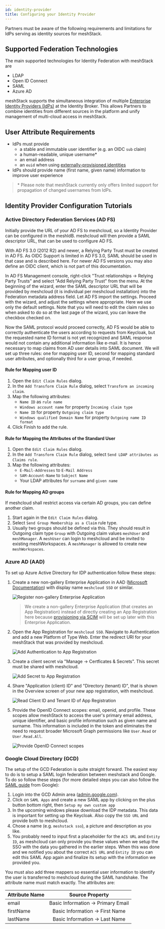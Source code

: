 ```yaml
---
id: identity-provider
title: Configuring your Identity Provider
---
```


Partners must be aware of the following requirements and limitations for IdPs serving as identity sources for meshStack.

## Supported Federation Technologies

The main supported technologies for Identity Federation with meshStack are

- LDAP
- Open ID Connect
- SAML
- Azure AD

meshStack supports the simultaneous integration of multiple [Enterprise Identity Providers (IdPs)](https://en.wikipedia.org/wiki/Identity_provider) at the Identity Broker. This allows Partners to combine identities from different sources in the platform and unify management of multi-cloud access in meshStack.

## User Attribute Requirements

- IdPs must provide
  - a stable and immutable user identifier (e.g. an OIDC `sub` claim)
  - a human-readable, unique username*
  - an email address
  - an `euid` when using [externally-provisioned identities](../concepts/identity-and-access-management.md#externally-provisioned-identities)
- IdPs should provide name (first name, given name) information to improve user experience

> \* Please note that meshStack currently only offers limited support for propagation of changed usernames from IdPs.


## Identity Provider Configuration Tutorials

### Active Directory Federation Services (AD FS)

Initially provide the URL of your AD FS to meshcloud, so a Identity Provider can be configured in the meshIdB. meshcloud will then provide a SAML descriptor URL, that can be used to configure AD FS.

With AD FS 3.0 (2012 R2) and newer, a Relying Party Trust must be created in AD FS. As OIDC Support is limited in AD FS 3.0, SAML should be used in that case and is described here. For newer AD FS versions you may also define an OIDC client, which is not part of this documentation.

In AD FS Management console, right-click "Trust relationships → Relying Party Trusts" and select "Add Relying Party Trust" from the menu. At the beginning of the wizard, enter the SAML descriptor URL that will be provided by meshcloud (it is individual per meshcloud installation) into the Federation metadata address field. Let AD FS import the settings. Proceed with the wizard, and adjust the settings where appropriate. Here we use only the default settings. Note that you will need to edit the claim rules so when asked to do so at the last page of the wizard, you can leave the checkbox checked on.

Now the SAML protocol would proceed correctly, AD FS would be able to correctly authenticate the users according to requests from Keycloak, but the requested name ID format is not yet recognized and SAML response would not contain any additional information like e-mail. It is hence necessary to map claims from AD user details into SAML document.
We will set up three rules: one for mapping user ID, second for mapping standard user attributes, and optionally third for a user group, if needed.

#### Rule for Mapping user ID

1. Open the `Edit Claim Rules` dialog.
2. In the `Add Transform Claim Rule` dialog, select `Transform an incoming claim`.
3. Map the following attributes:
    - `Name ID` as `rule name`
    - `Windows account name` for property `Incoming claim type`
    - `Name ID` for property `Outgoing claim type`
    - `Windows qualified Domain Name` for property `Outgoing name ID format`
4. Click Finish to add the rule.

#### Rule for Mapping the Attributes of the Standard User

1. Open the `Edit Claim Rules` dialog.
2. In the `Add Transform Claim Rule` dialog, select `Send LDAP attributes as Claims rule`.
3. Map the following attributes:
    - `E-Mail-Addresses` to `E-Mail Address`
    - `SAM-Account-Name` to `Subject Name`
    - Your LDAP attributes for `surname` and `given name`

#### Rule for Mapping AD groups

If meshcloud shall restrict access via certain AD groups, you can define another claim.

1. Start again in the `Edit Claim Rules` dialog.
2. Select `Send Group Membership as a Claim` rule type.
3. Usually two groups should be defined via this. They should result in Outgoing claim type `Group` with Outgoing claim values `meshUser` and `meshManager`. A `meshUser` can login to meshcloud and be invited to existing meshWorkspaces. A `meshManager` is allowed to create new `meshWorkspaces`.

### Azure AD (AAD)

To set up Azure Active Directory for IDP authentication follow these steps:

1. Create a new non-gallery Enterprise Application in AAD ([Microsoft Documentation](https://docs.microsoft.com/en-us/azure/active-directory/app-provisioning/use-scim-to-provision-users-and-groups#getting-started)) with display name `meshcloud SSO` or similar.

    ![Register non-gallery Enterprise Application](/assets/aad_identity_provider/aad-1.png)

    > We create a non-gallery Enterprise Application (that creates an App Registration) instead of directly creating an App Registration here because [provisioning via SCIM](./user-group-provisioning.md#aad-configuration) will be set up later with this Enterprise Application.

2. Open the App Registration for `meshcloud SSO`. Navigate to Authentication and add a new Platform of Type Web. Enter the redirect URI for your meshStack that was provided by meshcloud.

    ![Add Authentication to App Registration](/assets/aad_identity_provider/aad-2.png)

3. Create a client secret via "Manage -> Certficates & Secrets". This secret must be shared with meshcloud.

    ![Add Secret to App Registration](/assets/aad_identity_provider/aad-3.png)

4. Share "Application (client) ID" and "Directory (tenant) ID", that is shown in the Overview screen of your new app registration, with meshcloud.

    ![Read Client ID and Tenant ID of App Registration](/assets/aad_identity_provider/aad-4.png)

5. Provide the OpenID Connect scopes: email, openid, and profile. These scopes allow meshStack to access the user's primary email
address, unique identifier, and basic profile information such as given name and surname. This information is included in the
token and eliminates the need to request broader Microsoft Graph permissions like `User.Read` or `User.Read.All`.

    ![Provide OpenID Connect scopes](/assets/aad_identity_provider/aad-5-1.png)

### Google Cloud Directory (GCD)

The setup of the GCD Federation is quite straight forward. The easiest way to do is to setup a SAML login federation between meshstack and Google. To do so follow these steps (for more detailed steps you can also follow the [SAML guide](https://support.google.com/a/answer/6087519?hl=en) from Google):

1. Login into the GCD Admin area ([admin.google.com](https://admin.google.com)).
2. Click on `SAML Apps` and create a new SAML app by clicking on the plus button bottom right, then `Setup my own custom app`
3. In the upcoming windows please download the IDP metadata. This data is important for setting up the Keycloak. Also copy the `SSO URL` and provide both to meshcloud.
4. Chose a name (e.g. `meshstack sso`), a picture and description as you like.
5. You probably need to input first a placeholder for the `ACS URL` and `Entity ID`, as meshcloud can only provide you these values when we setup the SSO with the data you gathered in the earlier steps. When this was done and we notified you about the correct `ACS URL` and `Entity ID` you can edit this SAML App again and finalize its setup with the information we provided you.

You must also add three mappers so essential user information to identify the user is transferred to meshcloud during the SAML handshake. The attribute name must match exactly. The attributes are:

| Attribute Name |            Source Property            |
| -------------- | :-----------------------------------: |
| email          | Basic Information -&gt; Primary Email |
| firstName      | Basic Information -&gt; First Name    |
| lastName       | Basic Information -&gt; Last Name     |
